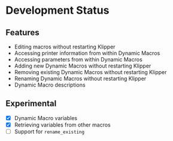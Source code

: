 # Development Status

## Features

- Editing macros without restarting Klipper
- Accessing printer information from within Dynamic Macros
- Accessing parameters from within Dynamic Macros
- Adding new Dynamic Macros without restarting Klipper
- Removing existing Dynamic Macros without restarting Klipper
- Renaming Dynamic Macros without restarting Klipper
- Dynamic Macro descriptions

## Experimental

- [X] Dynamic Macro variables
- [X] Retrieving variables from other macros
- [ ] Support for `rename_existing`